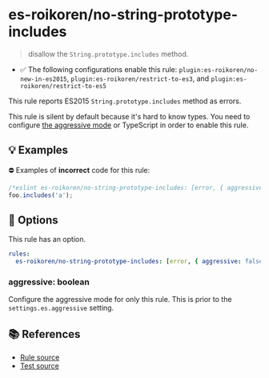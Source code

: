 # es-roikoren/no-string-prototype-includes
> disallow the `String.prototype.includes` method.

- ✅ The following configurations enable this rule: `plugin:es-roikoren/no-new-in-es2015`, `plugin:es-roikoren/restrict-to-es3`, and `plugin:es-roikoren/restrict-to-es5`

This rule reports ES2015 `String.prototype.includes` method as errors.

This rule is silent by default because it's hard to know types. You need to configure [the aggressive mode](../#the-aggressive-mode) or TypeScript in order to enable this rule.

## 💡 Examples

⛔ Examples of **incorrect** code for this rule:

```js
/*eslint es-roikoren/no-string-prototype-includes: [error, { aggressive: true }] */
foo.includes('a');
```

## 🔧 Options

This rule has an option.

```yml
rules:
  es-roikoren/no-string-prototype-includes: [error, { aggressive: false }]
```

### aggressive: boolean

Configure the aggressive mode for only this rule.
This is prior to the `settings.es.aggressive` setting.

## 📚 References

- [Rule source](https://github.com/roikoren755/eslint-plugin-es/blob/v2.0.10/src/rules/no-string-prototype-includes.ts)
- [Test source](https://github.com/roikoren755/eslint-plugin-es/blob/v2.0.10/tests/src/rules/no-string-prototype-includes.ts)
